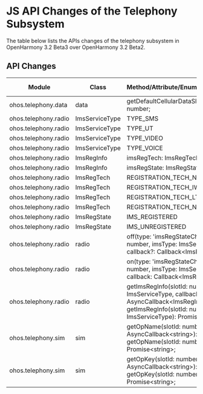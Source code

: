 # JS API Changes of the Telephony Subsystem

The table below lists the APIs changes of the telephony subsystem in OpenHarmony 3.2 Beta3 over OpenHarmony 3.2 Beta2.

## API Changes

| Module| Class| Method/Attribute/Enumeration/Constant| Change Type|
|---|---|---|---|
| ohos.telephony.data  | data           | getDefaultCellularDataSlotIdSync(): number;                                                                                                                                                 | Added|
| ohos.telephony.radio | ImsServiceType | TYPE_SMS                                                                                                                                                                                             | Added|
| ohos.telephony.radio | ImsServiceType | TYPE_UT                                                                                                                                                                                              | Added|
| ohos.telephony.radio | ImsServiceType | TYPE_VIDEO                                                                                                                                                                                           | Added|
| ohos.telephony.radio | ImsServiceType | TYPE_VOICE                                                                                                                                                                                           | Added|
| ohos.telephony.radio | ImsRegInfo     | imsRegTech: ImsRegTech;                                                                                                                                                                              | Added|
| ohos.telephony.radio | ImsRegInfo     | imsRegState: ImsRegState;                                                                                                                                                                            | Added|
| ohos.telephony.radio | ImsRegTech     | REGISTRATION_TECH_NR                                                                                                                                                                                 | Added|
| ohos.telephony.radio | ImsRegTech     | REGISTRATION_TECH_IWLAN                                                                                                                                                                              | Added|
| ohos.telephony.radio | ImsRegTech     | REGISTRATION_TECH_LTE                                                                                                                                                                                | Added|
| ohos.telephony.radio | ImsRegTech     | REGISTRATION_TECH_NONE                                                                                                                                                                               | Added|
| ohos.telephony.radio | ImsRegState    | IMS_REGISTERED                                                                                                                                                                                       | Added|
| ohos.telephony.radio | ImsRegState    | IMS_UNREGISTERED                                                                                                                                                                                     | Added|
| ohos.telephony.radio | radio          | off(type: 'imsRegStateChange', slotId: number, imsType: ImsServiceType, callback?: Callback\<ImsRegInfo>): void;                                                                           | Added|
| ohos.telephony.radio | radio          | on(type: 'imsRegStateChange', slotId: number, imsType: ImsServiceType, callback: Callback\<ImsRegInfo>): void;                                                                              | Added|
| ohos.telephony.radio | radio          | getImsRegInfo(slotId: number, imsType: ImsServiceType, callback: AsyncCallback\<ImsRegInfo>): void;<br>getImsRegInfo(slotId: number, imsType: ImsServiceType): Promise\<ImsRegInfo>; | Added|
| ohos.telephony.sim   | sim            | getOpName(slotId: number, callback: AsyncCallback\<string>): void;<br>getOpName(slotId: number): Promise\<string>;                                                                 | Added|
| ohos.telephony.sim   | sim            | getOpKey(slotId: number, callback: AsyncCallback\<string>): void;<br>getOpKey(slotId: number): Promise\<string>;                                                                   | Added|
